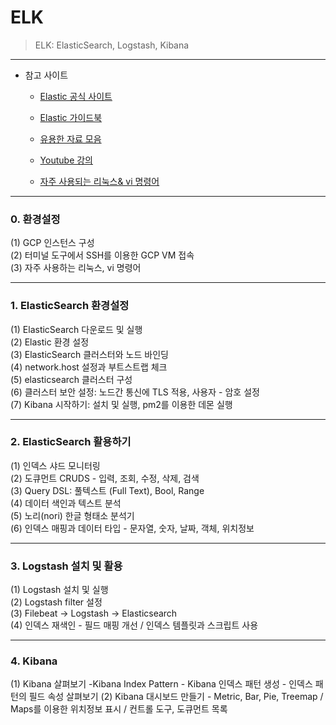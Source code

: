# ELK

> ELK: ElasticSearch, Logstash, Kibana

---

- 참고 사이트

  - [Elastic 공식 사이트](https://www.elastic.co/kr/elasticsearch/)

  - [Elastic 가이드북](https://esbook.kimjmin.net/)

  - [유용한 자료 모음](https://docs.google.com/document/d/1XJsI2mHlihP8sOKJRn_MgMY4STovOnd4IlaAkwyxbys/edit)

  - [Youtube 강의](https://www.youtube.com/watch?v=Ks0P49B4OsA)

  - [자주 사용되는 리눅스& vi 명령어](https://docs.google.com/document/d/1kv4VlXsF1fMvfZRx-0r7hADNI2Bitx7b9DAdSI0DFCY/edit)

    

---

### 0. 환경설정

(1) GCP 인스턴스 구성  
(2) 터미널 도구에서 SSH를 이용한 GCP VM 접속  
(3) 자주 사용하는 리눅스, vi 명령어  

---

### 1. ElasticSearch 환경설정

(1) ElasticSearch 다운로드 및 실행  
(2) Elastic 환경 설정  
(3) ElasticSearch 클러스터와 노드 바인딩   
(4) network.host 설정과 부트스트랩 체크  
(5) elasticsearch 클러스터 구성  
(6) 클러스터 보안 설정: 노드간 통신에 TLS 적용, 사용자 - 암호 설정  
(7) Kibana 시작하기: 설치 및 실행, pm2를 이용한 데몬 실행  

---

### 2. ElasticSearch 활용하기

(1) 인덱스 샤드 모니터링    
(2) 도큐먼트 CRUDS - 입력, 조회, 수정, 삭제, 검색    
(3) Query DSL: 풀텍스트 (Full Text), Bool, Range    
(4) 데이터 색인과 텍스트 분석  
(5) 노리(nori) 한글 형태소 분석기  
(6) 인덱스 매핑과 데이터 타입 - 문자열, 숫자, 날짜, 객체, 위치정보    

---

### 3. Logstash 설치 및 활용
  
(1) Logstash 설치 및 실행    
(2) Logstash filter 설정  
(3) Filebeat -> Logstash -> Elasticsearch  
(4) 인덱스 재색인 - 필드 매핑 개선 / 인덱스 템플릿과 스크립트 사용  


---
### 4. Kibana

(1) Kibana 살펴보기 -Kibana Index Pattern - Kibana 인덱스 패턴 생성 - 인덱스 패턴의 필드 속성 살펴보기
(2) Kibana 대시보드 만들기 - Metric, Bar, Pie, Treemap / Maps를 이용한 위치정보 표시 / 컨트롤 도구, 도큐먼트 목록


